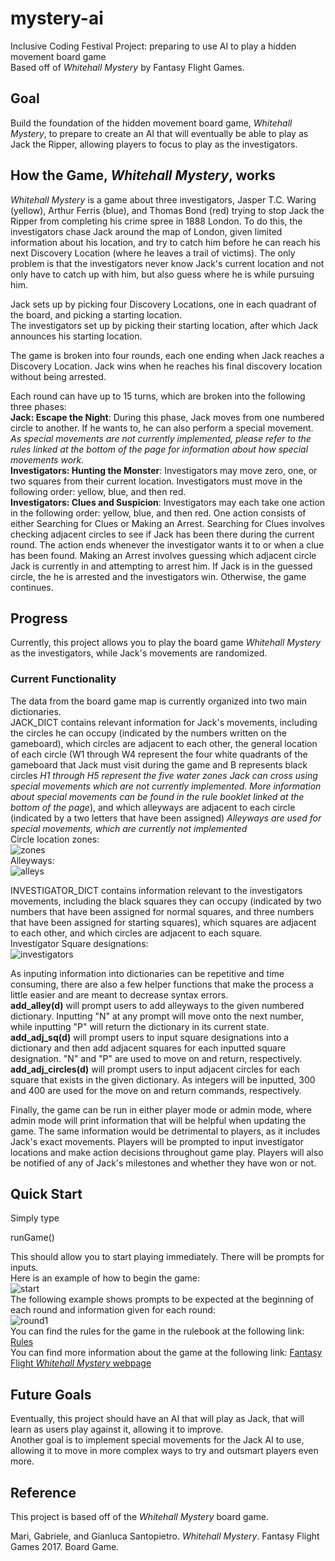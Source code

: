 # mystery-ai
Inclusive Coding Festival Project: preparing to use AI to play a hidden movement board game  
Based off of *Whitehall Mystery* by Fantasy Flight Games.

## Goal
Build the foundation of the hidden movement board game, *Whitehall Mystery*, to prepare to create an AI that will eventually be able to play as Jack the Ripper, allowing players to focus to play as the investigators.

## How the Game, *Whitehall Mystery*, works
*Whitehall Mystery* is a game about three investigators, Jasper T.C. Waring (yellow), Arthur Ferris (blue), and Thomas Bond (red) trying
to stop Jack the Ripper from completing his crime spree in 1888 London. To do this, the investigators chase Jack around the map of London,
given limited information about his location, and try to catch him before he can reach his next Discovery Location (where he leaves a trail of victims). The only problem is that the investigators never know Jack's current location and not only have to catch up with him,
but also guess where he is while pursuing him.  

Jack sets up by picking four Discovery Locations, one in each quadrant of the board, and picking a starting location.  
The investigators set up by picking their starting location, after which Jack announces his starting location.

The game is broken into four rounds, each one ending when Jack reaches a Discovery Location. Jack wins when he reaches his final discovery location without being arrested.  

Each round can have up to 15 turns, which are broken into the following three phases:  
**Jack: Escape the Night**: During this phase, Jack moves from one numbered circle to another. If he wants to, he can also perform a special movement. *As special movements are not currently implemented, please refer to the rules linked at the bottom of the page for information about how special movements work.*  
**Investigators: Hunting the Monster**: Investigators may move zero, one, or two squares from their current location. Investigators must move in the following order: yellow, blue, and then red.  
**Investigators: Clues and Suspicion**: Investigators may each take one action in the following order: yellow, blue, and then red. One action consists of either Searching for Clues or Making an Arrest.
Searching for Clues involves checking adjacent circles to see if Jack has been there during the current round. The action ends whenever the investigator wants it to or when a clue has been found.
Making an Arrest involves guessing which adjacent circle Jack is currently in and attempting to arrest him. If Jack is in the guessed circle, the he is arrested and the investigators win. Otherwise, the game continues.

## Progress
Currently, this project allows you to play the board game *Whitehall Mystery* as the
investigators, while Jack's movements are randomized.

### Current Functionality
The data from the board game map is currently organized into two main dictionaries.  
JACK_DICT contains relevant information for Jack's movements, including the circles he can occupy (indicated by the numbers written on the gameboard), which circles are adjacent to each other, the general location of each circle (W1 through W4 represent the four white quadrants of the gameboard that Jack must visit during the game and B represents black circles *H1 through H5 represent the five water zones Jack can cross using special movements which are not currently implemented. More information about special movements can be found in the rule booklet linked at the bottom of the page*), and which alleyways are adjacent to each circle (indicated by a two letters that have been assigned) *Alleyways are used for special movements, which are currently not implemented*  
Circle location zones:   
![zones](zones.PNG)  
Alleyways:  
![alleys](alleys.PNG)

INVESTIGATOR_DICT contains information relevant to the investigators movements, including the black squares they can occupy (indicated by two numbers that have been assigned for normal squares, and three numbers that have been assigned for starting squares), which squares are adjacent to each other, and which circles are adjacent to each square.  
Investigator Square designations:  
![investigators](investigators.PNG)  

As inputing information into dictionaries can be repetitive and time consuming, there are also a few helper functions that make the process a little easier and are meant to decrease syntax errors.  
**add_alley(d)** will prompt users to add alleyways to the given numbered dictionary. Inputting "N" at any prompt will move onto the next number, while inputting "P" will return the dictionary in its current state.  
**add_adj_sq(d)** will prompt users to input square designations into a dictionary and then add adjacent squares for each inputted square designation. "N" and "P" are used to move on and return, respectively.  
**add_adj_circles(d)** will prompt users to input adjacent circles for each square that exists in the given dictionary. As integers will be inputted, 300 and 400 are used for the move on and return commands, respectively.

Finally, the game can be run in either player mode or admin mode, where admin mode will print information that will be helpful when updating the game. The same information would be detrimental to players, as it includes Jack's exact movements. Players will be prompted to input investigator locations and make action decisions throughout game play. Players will also be notified of any of Jack's milestones and whether they have won or not.

## Quick Start
Simply type

runGame()

This should allow you to start playing immediately.
There will be prompts for inputs.  
Here is an example of how to begin the game:  
![start](start.PNG)  
The following example shows prompts to be expected at the beginning of each round and information given for each round:  
![round1](round1.PNG)  
You can find the rules for the game in the rulebook at the following link: [Rules](https://images-cdn.fantasyflightgames.com/filer_public/78/b4/78b4b240-ec1d-416d-8486-970fb5a941c9/whitehall_mystery_rulebook_small_copy.pdf)   
You can find more information about the game at the following link: [Fantasy Flight *Whitehall Mystery* webpage](https://www.fantasyflightgames.com/en/news/2017/6/9/va102-whitehall-mystery/)  

## Future Goals
Eventually, this project should have an AI that will play as Jack, that will learn as users play against it, allowing it to improve.  
Another goal is to implement special movements for the Jack AI to use, allowing it to move in more complex ways to try and outsmart players even more.

## Reference
This project is based off of the *Whitehall Mystery* board game.

Mari, Gabriele, and Gianluca Santopietro. *Whitehall Mystery*. Fantasy Flight Games 2017. Board Game.